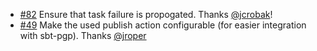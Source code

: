 * [#82](https://github.com/sbt/sbt-release/pull/82) Ensure that task failure is propogated. Thanks [@jcrobak](https://github.com/jcrobak)!
* [#49](https://github.com/sbt/sbt-release/pull/49) Make the used publish action configurable (for easier integration with sbt-pgp). Thanks [@jroper](https://github.com/jroper)
